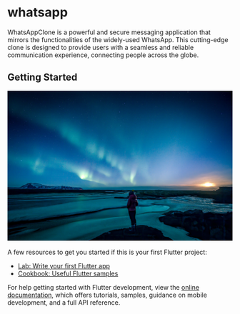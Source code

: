 # whatsapp

WhatsAppClone is a powerful and secure messaging application that mirrors the functionalities of the widely-used WhatsApp. This cutting-edge clone is designed to provide users with a seamless and reliable communication experience, connecting people across the globe.

## Getting Started
![WhatsApp Logo](images/na.jpg)


A few resources to get you started if this is your first Flutter project:

- [Lab: Write your first Flutter app](https://docs.flutter.dev/get-started/codelab)
- [Cookbook: Useful Flutter samples](https://docs.flutter.dev/cookbook)

For help getting started with Flutter development, view the
[online documentation](https://docs.flutter.dev/), which offers tutorials,
samples, guidance on mobile development, and a full API reference.
